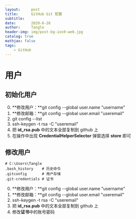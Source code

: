 ```yaml
---
layout:     post
title:      GitHub Git 配置
subtitle:   
date:       2020-6-26
author:     Tangle
header-img: img/post-bg-ios9-web.jpg
catalog: true
mathjax: false
tags:
    - GitHub
---
```


# 用户

## 初始化用户

0. **修改用户：**git config --global user.name "username"
0. **修改邮箱：**git config --global user.email "useremail"
0. git config --list
0. ssh-keygen -t rsa -C "useremail"
0. 把 **id_rsa.pub** 中的文本全部复制到 github 上
0. 在操作中出现 **CredentialHelperSelector** 弹窗选择 **store** 即可

## 修改用户

```
# C:\Users\Tangle
.bash_history    # 历史命令
.gitconfig       # 用户存储
.git-credentials # 证书
```

0. **修改用户：**git config --global user.name "username"
0. **修改邮箱：**git config --global user.email "useremail"
0. ssh-keygen -t rsa -C "useremail"
0. 把 **id_rsa.pub** 中的文本全部复制到 github 上
0. 修改**证书**中的账号密码
